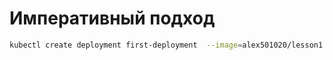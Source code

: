 # Императивный подход

```bash
kubectl create deployment first-deployment  --image=alex501020/lesson1:v0.3
```
